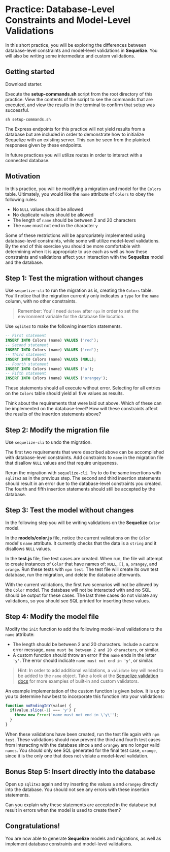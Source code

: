 # Practice: Database-Level Constraints and Model-Level Validations

In this short practice, you will be exploring the differences between 
database-level constraints and model-level validations in **Sequelize**. You 
will also be writing some intermediate and custom validations.

## Getting started

Download starter. 

Execute the __setup-commands.sh__ script from the root directory of this
practice. View the contents of the script to see the commands that are executed,
and view the results in the terminal to confirm that setup was successful.

```shell
sh setup-commands.sh
```

The Express endpoints for this practice will not yield results from a database 
but are included in order to demonstrate how to initialize Sequelize with an 
existing server. This can be seen from the plaintext responses given by these 
endpoints.

In future practices you will utilize routes in order to interact with a 
connected database.

## Motivation

In this practice, you will be modifying a migration and model for the `Colors` 
table. Ultimately, you would like the `name` attribute of `Colors` to obey the 
following rules:

  * No `NULL` values should be allowed
  * No duplicate values should be allowed
  * The length of `name` should be between 2 and 20 characters
  * The `name` must not end in the character `y`

Some of these restrictions will be appropriately implemented using 
database-level constraints, while some will utilize model-level validations. By 
the end of this exercise you should be more comfortable with determining when it 
is appropriate to use each as well as how these constraints and validations 
affect your interaction with the **Sequelize** model and the database.


## Step 1: Test the migration without changes

Use `sequelize-cli` to run the migration as is, creating the `Colors` table. 
You'll notice that the migration currently only indicates a `type` for the 
`name` column, with no other constraints.

> Remember: You'll need `dotenv` after `npx` in order to set the
> environment variable for the database file location.

Use `sqlite3` to make the following insertion statements.

```sql
-- First statement
INSERT INTO Colors (name) VALUES ('red');
-- Second statement
INSERT INTO Colors (name) VALUES ('red');
-- Third statement
INSERT INTO Colors (name) VALUES (NULL);
-- Fourth statement
INSERT INTO Colors (name) VALUES ('a');
-- Fifth statement
INSERT INTO Colors (name) VALUES ('orangey');
```

These statements should all execute without error. Selecting for all entries on 
the `Colors` table should yield all five values as results.

Think about the requirements that were laid out above. Which of these can be
implemented on the database-level? How will these constraints affect the results 
of the insertion statements above?


## Step 2: Modify the migration file

Use `sequelize-cli` to undo the migration.

The first two requirements that were described above can be accomplished with 
database-level constraints. Add constraints to `name` in the migration file that 
disallow `NULL` values and that require uniqueness.

Rerun the migration with `sequelize-cli`. Try to do the same insertions with 
`sqlite3` as in the previous step. The second and third insertion statements 
should result in an error due to the database-level constraints you created. The 
fourth and fifth insertion statements should still be accepted by the database.


## Step 3: Test the model without changes

In the following step you will be writing validations on the **Sequelize** 
`Color` model.

In the __models/color.js__ file, notice the current validations on the `Color` 
model's `name` attribute. It currently checks that the data is a `string` and it 
disallows `NULL` values. 

In the __test.js__ file, five test cases are created. When run, the file will 
attempt to create instances of `Color` that have names of: `NULL`, `[]`, `a`, 
`orangey`, and `orange`. Run these tests with `npm test`. The test file will 
create its own test database, run the migration, and delete the database 
afterwards.

With the current validations, the first two scenarios will not be allowed by the 
`Color` model. The database will not be interacted with and no SQL should be 
output for these cases. The last three cases do not violate any validations, so 
you should see SQL printed for inserting these values.


## Step 4: Modify the model file

Modify the `init` function to add the following model-level validations to the 
`name` attribute:

  * The length should be between 2 and 20 characters. Include a custom error 
    message, `name must be between 2 and 20 characters`, or similar.
  * A custom function should throw an error if the `name` ends in the letter 
    `'y'`. The error should indicate `name must not end in 'y'`, or similar.
  
> Hint: In order to add additional validations, a `validate` key will need to be 
> added to the `name` object. Take a look at the 
> [Sequelize validation docs][validate-docs] for more examples of built-in and 
> custom validators.

An example implementation of the custom function is given below. It is up to you 
to determine how best to incorporate this function into your validations:

```js
function noEndingInY(value) {
  if(value.slice(-1) === 'y') {
    throw new Error('name must not end in \'y\'');
  }
}
```

When these validations have been created, run the test file again with 
`npm test`. These validations should now prevent the third and fourth test cases 
from interacting with the database since `a` and `orangey` are no longer valid 
`names`. You should only see SQL generated for the final test case, `orange`, 
since it is the only one that does not violate a model-level validation.


## Bonus Step 5: Insert directly into the database

Open up `sqlite3` again and try inserting the values `a` and `orangey` directly 
into the database. You should not see any errors with these insertion 
statements.

Can you explain why these statements are accepted in the database but result in 
errors when the model is used to create them?


## Congratulations!

You are now able to generate **Sequelize** models and migrations, as well as 
implement database constraints and model-level validations.


[validate-docs]: https://sequelize.org/master/manual/validations-and-constraints.html#validators
